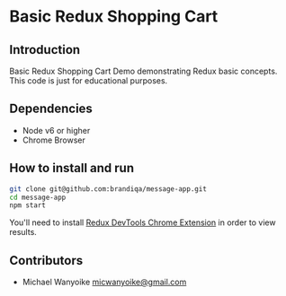 # Basic Redux Shopping Cart
## Introduction

Basic Redux Shopping Cart Demo demonstrating Redux basic concepts. This code is just for educational purposes.

## Dependencies

  - Node v6 or higher
  - Chrome Browser

## How to install and run

```bash
git clone git@github.com:brandiqa/message-app.git
cd message-app
npm start
```
You'll need to install [Redux DevTools Chrome Extension](https://chrome.google.com/webstore/detail/redux-devtools/lmhkpmbekcpmknklioeibfkpmmfibljd?hl=en) in order to view results.

## Contributors
  - Michael Wanyoike <micwanyoike@gmail.com>
